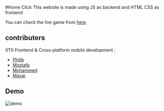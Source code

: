 #Home Click
This website is made using JS as backend and HTML CSS as frontend 

You can check the live game from [here](https://homeclick.netlify.app/)

## contributers

(ITI) Frontend & Cross-platform mobile development :
* [Philib](https://github.com/Ph-F-Hana)
* [Mostafa](https://github.com/Mostafalotfy1)
* [Mohammed](https://github.com/bassamnegm)
* [Mayar](https://github.com/mayararaby)


## Demo

![demo](https://github.com/mayararaby/JS_Project/blob/main/Demo.gif)

